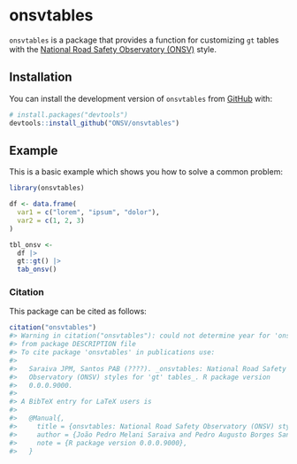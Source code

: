 
<!-- README.md is generated from README.Rmd. Please edit that file -->

# onsvtables

<!-- badges: start -->
<!-- badges: end -->

`onsvtables` is a package that provides a function for customizing `gt`
tables with the [National Road Safety Observatory
(ONSV)](https://www.onsv.org.br/) style.

## Installation

You can install the development version of `onsvtables` from
[GitHub](https://github.com/) with:

``` r
# install.packages("devtools")
devtools::install_github("ONSV/onsvtables")
```

## Example

This is a basic example which shows you how to solve a common problem:

``` r
library(onsvtables)

df <- data.frame(
  var1 = c("lorem", "ipsum", "dolor"),
  var2 = c(1, 2, 3)
)

tbl_onsv <-
  df |>
  gt::gt() |>
  tab_onsv()
```

### Citation

This package can be cited as follows:

``` r
citation("onsvtables")
#> Warning in citation("onsvtables"): could not determine year for 'onsvtables'
#> from package DESCRIPTION file
#> To cite package 'onsvtables' in publications use:
#> 
#>   Saraiva JPM, Santos PAB (????). _onsvtables: National Road Safety
#>   Observatory (ONSV) styles for 'gt' tables_. R package version
#>   0.0.0.9000.
#> 
#> A BibTeX entry for LaTeX users is
#> 
#>   @Manual{,
#>     title = {onsvtables: National Road Safety Observatory (ONSV) styles for 'gt' tables},
#>     author = {João Pedro Melani Saraiva and Pedro Augusto Borges Santos},
#>     note = {R package version 0.0.0.9000},
#>   }
```
